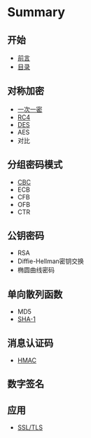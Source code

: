 # Summary

## 开始
* [前言](README.md)
* [目录](SUMMARY.md)

## 对称加密
* [一次一密](chapter-1/1.1.md)
* [RC4](chapter-1/1.2.md)
* [DES](chapter1.2.md)
* AES
* 对比

## 分组密码模式
* [CBC](cbc.md)
* ECB
* CFB
* OFB
* CTR

## 公钥密码
* RSA
* Diffie-Hellman密钥交换
* 椭圆曲线密码

## 单向散列函数
* MD5
* [SHA-1](sha-1.md)

## 消息认证码
* [HMAC](hmac.md)

## 数字签名

## 应用
* [SSL\/TLS](61-ssltls.md)

